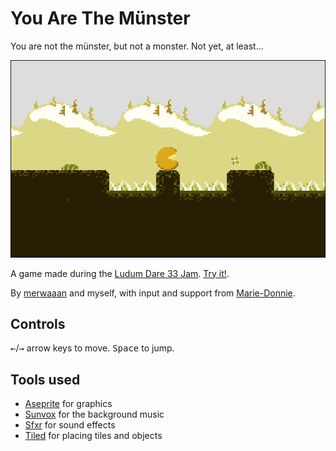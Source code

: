 # You Are The Münster

You are not the münster, but not a monster.  Not yet, at least...

![Screenshot](screen.jpg)

A game made during the [Ludum Dare 33 Jam][].  [Try it!][].

By [merwaaan][] and myself, with input and support from [Marie-Donnie][].

## Controls

<kbd>←</kbd>/<kbd>→</kbd> arrow keys to move.
<kbd>Space</kbd> to jump.

## Tools used

- [Aseprite][] for graphics
- [Sunvox][] for the background music
- [Sfxr][] for sound effects
- [Tiled][] for placing tiles and objects

[Ludum Dare 33 Jam]: http://ludumdare.com/compo/ludum-dare-33/?action=preview&uid=58042
[Try it!]: https://fmdkdd.github.io/yatm/
[Aseprite]: http://www.aseprite.org/
[Sunvox]: http://www.warmplace.ru/soft/sunvox/
[Sfxr]: http://www.drpetter.se/project_sfxr.html
[Tiled]: http://www.mapeditor.org/
[merwaaan]: https://github.com/merwaaan
[Marie-Donnie]: https://github.com/Marie-Donnie
